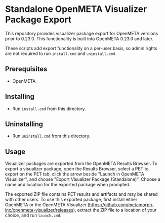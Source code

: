 Standalone OpenMETA Visualizer Package Export
=============================================

This repository provides visualizer package export for OpenMETA versions prior
to 0.23.0.  This functionality is built into OpenMETA 0.23.0 and later.

These scripts add export functionality on a per-user basis, so admin rights are
not required to run `install.cmd` and `uninstall.cmd`.

Prerequisites
-------------

  * OpenMETA

Installing
----------

  * Run `install.cmd` from this directory.

Uninstalling
------------

  * Run `uninstall.cmd` from this directory.

Usage
-----

Visualizer packages are exported from the OpenMETA Results Browser.  To export
a visualizer package, open the Results Browser, select a PET to export on the
PET tab, click the arrow beside "Launch in OpenMETA Visualizer", and choose
"Export Visualizer Package (Standalone)".  Choose a name and location for the
exported package when prompted.

The exported ZIP file contains PET results and artifacts and may be shared with
other users.  To use this exported package, first install either OpenMETA or the
OpenMETA Visualizer (https://github.com/metamorph-inc/openmeta-visualizer/releases),
extract the ZIP file to a location of your choice, and run `launch.cmd`.